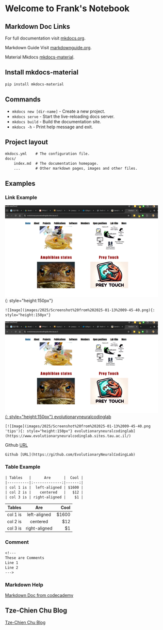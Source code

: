 # Welcome to Frank's Notebook

## Markdown Doc Links

For full documentation visit [mkdocs.org](https://www.mkdocs.org).

Markdown Guide Visit [markdownguide.org](https://www.markdownguide.org/basic-syntax/).

Material Mkdocs [mkdocs-material](https://squidfunk.github.io/mkdocs-material/getting-started/).

## Install mkdocs-material

``` sh
pip install mkdocs-material
```

## Commands

* `mkdocs new [dir-name]` - Create a new project.
* `mkdocs serve` - Start the live-reloading docs server.
* `mkdocs build` - Build the documentation site.
* `mkdocs -h` - Print help message and exit.

## Project layout

    mkdocs.yml    # The configuration file.
    docs/
        index.md  # The documentation homepage.
        ...       # Other markdown pages, images and other files.

## Examples

### Link Example

![Image](images/2025/Screenshot%20from%202025-01-13%2009-45-40.png){: style="height:150px"}

    ![Image](images/2025/Screenshot%20from%202025-01-13%2009-45-40.png){: style="height:150px"}

[![Image](images/2025/Screenshot%20from%202025-01-13%2009-45-40.png 'tips'){: style="height:150px"} evolutionaryneuralcodinglab](https://www.evolutionaryneuralcodinglab.sites.tau.ac.il/)

    [![Image](images/2025/Screenshot%20from%202025-01-13%2009-45-40.png 'tips'){: style="height:150px"} evolutionaryneuralcodinglab](https://www.evolutionaryneuralcodinglab.sites.tau.ac.il/)

Github [URL](https://github.com/EvolutionaryNeuralCodingLab)

    Github [URL](https://github.com/EvolutionaryNeuralCodingLab)


### Table Example

    | Tables   |      Are      |  Cool |
    |----------|:-------------:|------:|
    | col 1 is |  left-aligned | $1600 |
    | col 2 is |    centered   |   $12 |
    | col 3 is | right-aligned |    $1 |

| Tables   |      Are      |  Cool |
|----------|:-------------:|------:|
| col 1 is |  left-aligned | $1600 |
| col 2 is |    centered   |   $12 |
| col 3 is | right-aligned |    $1 |

### Comment

    <!---
    These are Comments
    Line 1
    Line 2 
    --->

### Markdown Help

[Markdown Doc from codecademy](https://www.codecademy.com/resources/docs/markdown)

## Tze-Chien Chu Blog

[Tze-Chien Chu Blog](https://tzechienchu.typepad.com/tc_chus_point/)

